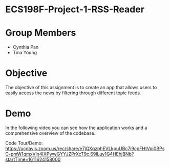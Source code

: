 # ECS198F-Project-1-RSS-Reader

# Group Members

* Cynthia Pan
* Tina Young

# Objective

The objective of this assignment is to create an app that allows users to easily access the news by filtering through different topic feeds.

# Demo

In the following video you can see how the application works and a comprehensive overview of the codebase.

Code Tour/Demo: https://ucdavis.zoom.us/rec/share/e7jQXqzphEVLkpuUBc7i9cpFHtVqj0BPsC-pmW1qmxVjn4IXPwwGYYJZPrXcT9c.69lLuy1G4HEhjBNb?startTime=1611624158000
